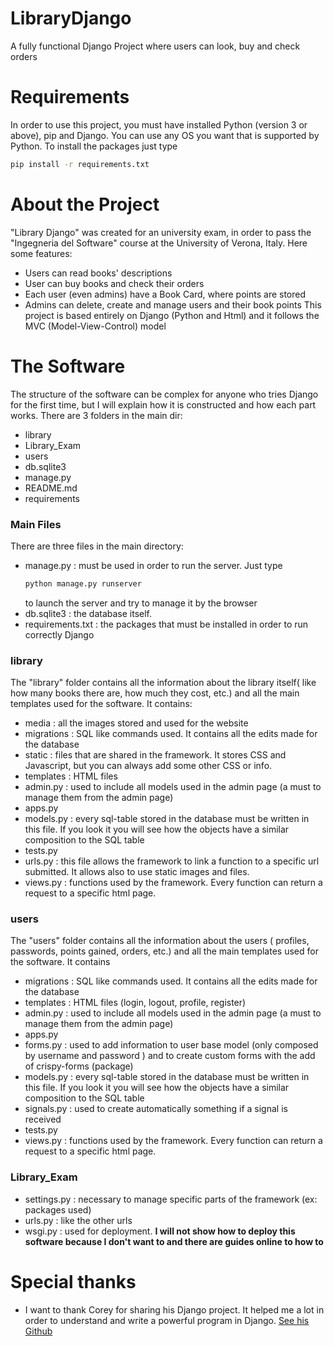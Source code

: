 # LibraryDjango
A fully functional Django Project where users can look, buy and check orders


# Requirements
In order to use this project, you must have installed Python
(version 3 or above), pip and Django. You can use any OS you want that is
supported by Python.
To install the packages just type
```sh
pip install -r requirements.txt
```
# About the Project
"Library Django" was created for an university exam, in order to pass the  "Ingegneria del Software" course at the University of Verona, Italy.
Here some features:
- Users can read books' descriptions
- User can buy books and check their orders
- Each user (even admins) have a Book Card, where points are stored
- Admins can delete, create and manage users and their book points
This project is based entirely on Django (Python and Html) and it follows
the MVC (Model-View-Control) model

# The Software
The structure of the software can be complex for anyone who tries Django for the first time, but I will explain how it is constructed and how each part works.
There are 3 folders in the main dir:
- library
- Library_Exam
- users
- db.sqlite3
- manage.py
- README.md
- requirements
### Main Files
There are three files in the main directory:
- manage.py : must be used in order to run the server. Just type
  ```sh
  python manage.py runserver
  ```
  to launch the server and try to manage it by the browser
- db.sqlite3 : the database itself.
- requirements.txt : the packages that must
  be installed in order to run correctly Django

### library
The "library" folder contains all the information about the library itself( like
how many books there are, how much they cost, etc.) and all the main
templates used for the software. It contains:
 - media : all the images stored and used for the website
 - migrations : SQL like commands used. It contains all the edits
  made for the database
 - static : files that are shared in the framework. It stores CSS and Javascript, but
 you can always add some other CSS or info.
 - templates : HTML files
 - admin.py : used to include all models used in the admin page (a must to manage them from the admin page)
 - apps.py
 - models.py : every sql-table stored in the database must be written in this file.
 If you look it you will see how the objects have a similar composition to the SQL table
 - tests.py
 - urls.py : this file allows the framework to link
 a function to a specific url submitted. It allows also to use static images and files.
 - views.py : functions used by the framework. Every function can return a request
 to a specific html page.
### users
 The "users" folder contains all the information about the users ( profiles, passwords, points gained, orders, etc.) and all the main
 templates used for the software. It contains
  - migrations : SQL like commands used. It contains all the edits
   made for the database
  - templates : HTML files (login, logout, profile, register)
  - admin.py : used to include all models used in the admin page (a must to manage them from the admin page)
  - apps.py
  - forms.py : used to add information to user base model (only composed by username
    and password ) and to create custom forms with the add of crispy-forms (package)
  - models.py : every sql-table stored in the database must be written in this file.
  If you look it you will see how the objects have a similar composition to the SQL table
  - signals.py : used to create automatically something if a signal is received
  - tests.py
  - views.py : functions used by the framework. Every function can return a request
  to a specific html page.
### Library_Exam
- settings.py : necessary to manage specific parts of the framework (ex: packages used)
- urls.py : like the other urls
- wsgi.py : used for deployment. __I will not show how to deploy this software
  because I don't want to and there are guides online to how to__

# Special thanks
- I want to thank Corey for sharing his Django project. It helped me a lot in order to understand and write a powerful program in Django. [See his  Github](https://github.com/CoreyMSchafer/code_snippets/tree/master/Django_Blog)
